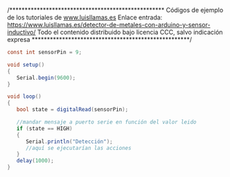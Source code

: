 /***************************************************
Códigos de ejemplo de los tutoriales de www.luisllamas.es
Enlace entrada: https://www.luisllamas.es/detector-de-metales-con-arduino-y-sensor-inductivo/
Todo el contenido distribuido bajo licencia CCC, salvo indicación expresa
****************************************************/

```csharp
const int sensorPin = 9;

void setup()
{
   Serial.begin(9600);
}

void loop()
{
   bool state = digitalRead(sensorPin);

   //mandar mensaje a puerto serie en función del valor leido
   if (state == HIGH)
   {
      Serial.println("Detección");   
      //aquí se ejecutarían las acciones
   }
   delay(1000);
}
```